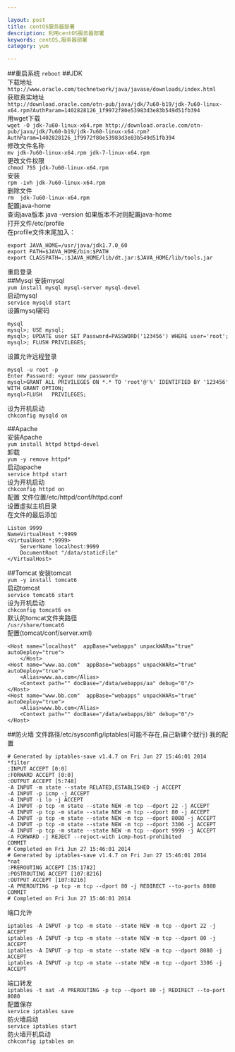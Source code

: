 ```yaml
---

layout: post
title: centOS服务器部署
description: 利用centOS服务器部署
keywords: centOS,服务器部署
category: yum

---
```


##重启系统
`reboot`
##JDK  
下载地址  
`http://www.oracle.com/technetwork/java/javase/downloads/index.html`     
获取真实地址   
`http://download.oracle.com/otn-pub/java/jdk/7u60-b19/jdk-7u60-linux-x64.rpm?AuthParam=1402828126_1f9972f80e53983d3e83b549d51fb394`  
用wget下载   
`wget -O jdk-7u60-linux-x64.rpm http://download.oracle.com/otn-pub/java/jdk/7u60-b19/jdk-7u60-linux-x64.rpm?AuthParam=1402828126_1f9972f80e53983d3e83b549d51fb394`  
修改文件名称       
`mv jdk-7u60-linux-x64.rpm jdk-7-linux-x64.rpm`  
更改文件权限       
`chmod 755 jdk-7u60-linux-x64.rpm `   
安装     
`rpm -ivh jdk-7u60-linux-x64.rpm`  
删除文件    
`rm  jdk-7u60-linux-x64.rpm`  
配置java-home  
查询java版本 java -version  如果版本不对则配置java-home   
打开文件/etc/profile    
在profile文件末尾加入：       

	export JAVA_HOME=/usr/java/jdk1.7.0_60  
	export PATH=$JAVA_HOME/bin:$PATH   
	export CLASSPATH=.:$JAVA_HOME/lib/dt.jar:$JAVA_HOME/lib/tools.jar  
 
重启登录       
##Mysql
安装mysql      
`yum install mysql mysql-server mysql-devel `     
启动mysql    
`service mysqld start `     
设置mysql密码    

	mysql
	mysql>; USE mysql;   
	mysql>; UPDATE user SET Password=PASSWORD('123456') WHERE user='root';   
	mysql>; FLUSH PRIVILEGES;
  
设置允许远程登录      

	mysql -u root -p   
	Enter Password: <your new password>   
	mysql>GRANT ALL PRIVILEGES ON *.* TO 'root'@'%' IDENTIFIED BY '123456' WITH GRANT OPTION;   
	mysql>FLUSH   PRIVILEGES;   
 
设为开机启动      
`chkconfig mysqld on ` 

##Apache   
安装Apache     
`yum install httpd httpd-devel`  
卸载    
`yum -y remove httpd*`  
启动apache  
`service httpd start`   
设为开机启动   
`chkconfig httpd on`    
配置 文件位置/etc/httpd/conf/httpd.conf  
设置虚拟主机目录  
在文件的最后添加  

	Listen 9999  
	NameVirtualHost *:9999  
	<VirtualHost *:9999>  
		ServerName localhost:9999  
		DocumentRoot "/data/staticFile"  
	</VirtualHost> 

##Tomcat
安装tomcat  
`yum -y install tomcat6`   
启动tomcat  
`service tomcat6 start `  
设为开机启动   
`chkconfig tomcat6 on`   
默认的tomcat文件夹路径  
`/usr/share/tomcat6`  
配置(tomcat/conf/server.xml)

	<Host name="localhost"  appBase="webapps" unpackWARs="true" autoDeploy="true">  
		</Host>  
	<Host name="www.aa.com"  appBase="webapps" unpackWARs="true" autoDeploy="true">  
        <Alias>www.aa.com</Alias>  
        <Context path="" docBase="/data/webapps/aa" debug="0"/>  
	</Host>  
	<Host name="www.bb.com"  appBase="webapps" unpackWARs="true" autoDeploy="true">  
        <Alias>www.bb.com</Alias>  
        <Context path="" docBase="/data/webapps/bb" debug="0"/>  
	</Host>  


##防火墙
文件路径/etc/sysconfig/iptables(可能不存在,自己新建个就行)
我的配置

	# Generated by iptables-save v1.4.7 on Fri Jun 27 15:46:01 2014  
	*filter  
	:INPUT ACCEPT [0:0]  
	:FORWARD ACCEPT [0:0]  
	:OUTPUT ACCEPT [5:748]  
	-A INPUT -m state --state RELATED,ESTABLISHED -j ACCEPT   
	-A INPUT -p icmp -j ACCEPT   
	-A INPUT -i lo -j ACCEPT   
	-A INPUT -p tcp -m state --state NEW -m tcp --dport 22 -j ACCEPT   
	-A INPUT -p tcp -m state --state NEW -m tcp --dport 80 -j ACCEPT   
	-A INPUT -p tcp -m state --state NEW -m tcp --dport 8080 -j ACCEPT   
	-A INPUT -p tcp -m state --state NEW -m tcp --dport 3306 -j ACCEPT   
	-A INPUT -p tcp -m state --state NEW -m tcp --dport 9999 -j ACCEPT   
	-A FORWARD -j REJECT --reject-with icmp-host-prohibited   
	COMMIT  
	# Completed on Fri Jun 27 15:46:01 2014  
	# Generated by iptables-save v1.4.7 on Fri Jun 27 15:46:01 2014  
	*nat  
	:PREROUTING ACCEPT [35:1782]  
	:POSTROUTING ACCEPT [107:8216]  
	:OUTPUT ACCEPT [107:8216]  
	-A PREROUTING -p tcp -m tcp --dport 80 -j REDIRECT --to-ports 8080   
	COMMIT  
	# Completed on Fri Jun 27 15:46:01 2014 
 
端口允许  

	iptables -A INPUT -p tcp -m state --state NEW -m tcp --dport 22 -j ACCEPT   
	iptables -A INPUT -p tcp -m state --state NEW -m tcp --dport 80 -j ACCEPT   
	iptables -A INPUT -p tcp -m state --state NEW -m tcp --dport 8080 -j ACCEPT   
	iptables -A INPUT -p tcp -m state --state NEW -m tcp --dport 3306 -j ACCEPT  

端口转发  
`iptables -t nat -A PREROUTING -p tcp --dport 80 -j REDIRECT --to-port 8080 `   
配置保存  
`service iptables save`    
防火墙启动  
`service iptables start`    
防火墙开机启动  
`chkconfig iptables on`  
